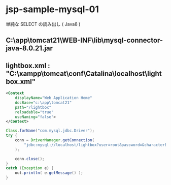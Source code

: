 # jsp-sample-mysql-01
単純な SELECT の読み出し ( Java8 )

## C:\app\tomcat21\WEB-INF\lib\mysql-connector-java-8.0.21.jar

## lightbox.xml : "C:\xampp\tomcat\conf\Catalina\localhost\lightbox.xml"
```xml
<Context
	displayName="Web Application Home"
	docBase="c:\app\tomcat21"
	path="/lightbox"
	reloadable="true"
	useNaming="false">
</Context>
```

```java
Class.forName("com.mysql.jdbc.Driver");
try {
    conn = DriverManager.getConnection(
        "jdbc:mysql://localhost/lightbox?user=root&password=&characterEncoding=UTF-8"
    );

    conn.close();
}
catch (Exception e) {
    out.println( e.getMessage() );
}
```

